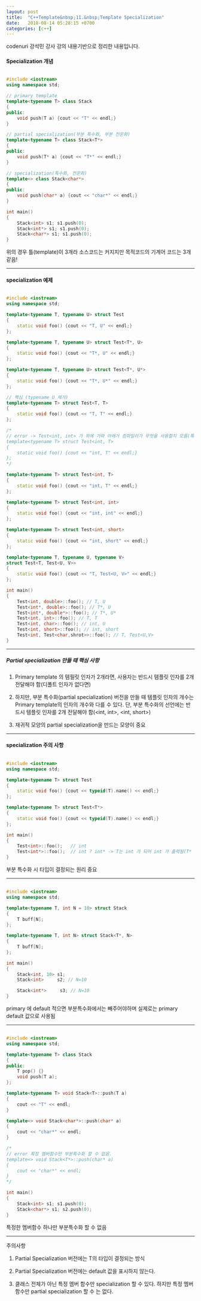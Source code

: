 ```yaml
---
layout: post
title:  "C++Template&nbsp;11.&nbsp;Template Specialization"
date:   2018-08-14 05:28:15 +0700
categories: [c++]
---
```


codenuri 강석민 강사 강의 내용기반으로 정리한 내용입니다.

#### Specialization 개념

```cpp

#include <iostream>
using namespace std;

// primary template
template<typename T> class Stack
{
public:
	void push(T a) {cout << "T" << endl;}
}

// partial specialization(부분 특수화, 부분 전문화)
template<typename T> class Stack<T*>
{
public:
	void push(T* a) {cout << "T*" << endl;}
}

// specialization(특수화, 전문화)
template<> class Stack<char*>
{
public:
	void push(char* a) {cout << "char*" << endl;}
}

int main()
{
	Stack<int> s1; s1.push(0);
	Stack<int*> s1; s1.push(0);
	Stack<char*> s1; s1.push(0);
}

```

위의 경우 틀(template)이 3개라 소스코드는 커지지만 목적코드의 기계어 코드는 3개 같음!

---

#### specialization 예제

```cpp

#include <iostream>
using namespace std;

template<typename T, typename U> struct Test
{
	static void foo() {cout << "T, U" << endl;}
};

template<typename T, typename U> struct Test<T*, U>
{
	static void foo() {cout << "T*, U" << endl;}
};

template<typename T, typename U> struct Test<T*, U*>
{
	static void foo() {cout << "T*, U*" << endl;}
};

// 핵심 (typename U 제거)
template<typename T> struct Test<T, T>
{
	static void foo() {cout << "T, T" << endl;}
};

/*
// error -> Test<int, int> 가 위에 거와 아래거 컴파일러가 무엇을 사용할지 모름(특수화 버전이 우선되어 int, int 도 추가로 필요함)
template<typename T> struct Test<int, T>
{
	static void foo() {cout << "int, T" << endl;}
};
*/

template<typename T> struct Test<int, T>
{
	static void foo() {cout << "int, T" << endl;}
};

template<typename T> struct Test<int, int>
{
	static void foo() {cout << "int, int" << endl;}
};

template<typename T> struct Test<int, short>
{
	static void foo() {cout << "int, short" << endl;}
};

template<typename T, typename U, typename V> 
struct Test<T, Test<U, V>>
{
	static void foo() {cout << "T, Test<U, V>" << endl;}
};

int main()
{
	Test<int, double>::foo(); // T, U
	Test<int*, double>::foo(); // T*, U
	Test<int*, double*>::foo(); // T*, U*
	Test<int, int>::foo(); // T, T
	Test<int, char>::foo(); // int, U
	Test<int, short>::foo(); // int, short
	Test<int, Test<char,shrot>>::foo(); // T, Test<U,V>
}

```
---

##### Partial specialization 만들 때 핵심 사항

1. Primary template 의 템필릿 인자가 2개라면, 사용자는 반드시 템플릿 인자를 2개 전달해야 함(디폴트 인자가 없다면)

2. 하지만, 부분 특수화(partial specialization) 버전을 만들 때 템플릿 인자의 개수는 Primary template의 인자의 개수와 다를 수 있다. 단, 부분 특수화의 선언에는 반드시 템플릿 인자를 2개 전달해야 함(<int, int>, <int, short>)

3. 재귀적 모양의 partial specialization을 만드는 모양이 중요

---

#### specialization 주의 사항


```cpp

#include <iostream>
using namespace std;

template<typename T> struct Test
{
	static void foo() {cout << typeid(T).name() << endl;}
};

template<typename T> struct Test<T*>
{
	static void foo() {cout << typeid(T).name() << endl;}
};

int main()
{
	Test<int>::foo();	// int
	Test<int*>::foo();	// int ? int* -> T는 int 가 되어 int 가 출력됨(T* 부분 특수화 시)
}

```

부분 특수화 시 타입이 결정되는 원리 중요

---

```cpp

#include <iostream>
using namespace std;

template<typename T, int N = 10> struct Stack
{
	T buff[N];
};

template<typename T, int N> struct Stack<T*, N>
{
	T buff[N];
};

int main()
{
	Stack<int, 10> s1;
	Stack<int>     s2; // N=10

	Stack<int*>     s3; // N=10
}

```

primary 에 default 적으면 부분특수화에서는 빼주어야하며 실제로는 primary default 값으로 사용됨

---


```cpp

#include <iostream>
using namespace std;

template<typename T> class Stack
{
public:
	T pop() {}
	void push(T a);
};

template<typename T> void Stack<T>::push(T a)
{
	cout << "T" << endl;
}

template<> void Stack<char*>::push(char* a)
{
	cout << "char*" << endl;
}

/*
// error 특정 멤버함수만 부분특수화 할 수 없음.
template<> void Stack<T*>::push(char* a)
{
	cout << "char*" << endl;
}
*/

int main()
{
	Stack<int> s1; s1.push(0);
	Stack<char*> s1; s2.push(0);
}

```

특정한 멤버함수 하나만 부분특수화 할 수 없음

---

주의사항

1. Partial Specialization 버전에는 T의 타입이 결정되는 방식

2. Partial Specialization 버전에는 default 값을 표시하지 않는다.

3. 클래스 전체가 아닌 특정 멤버 함수만 specialization 할 수 있다. 하지만 특정 멤버 함수만 partial specialization 할 수 는 없다.
